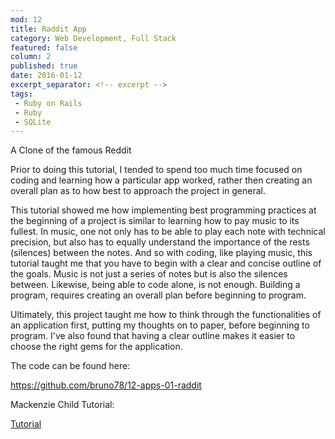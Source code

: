 ```yaml
---
mod: 12
title: Raddit App
category: Web Development, Full Stack
featured: false
column: 2
published: true
date: 2016-01-12
excerpt_separator: <!-- excerpt -->
tags:
 - Ruby on Rails
 - Ruby
 - SQLite
---
```


A Clone of the famous Reddit
<!-- excerpt -->

Prior to doing this tutorial, I tended to spend too much time focused on coding and learning how a particular app worked, rather then creating an overall plan as to how best to approach the project in general.

This tutorial showed me how implementing best programming practices at the beginning of a project is similar to learning how to pay music to its fullest. In music, one not only has to be able to play each note with technical precision, but also has to equally understand the importance of the rests (silences) between the notes. And so with coding, like playing music, this tutorial taught me that you have to begin with a clear and concise outline of the goals. Music is not just a series of notes but is also the silences between. Likewise, being able to code alone, is not enough. Building a program, requires creating an overall plan before beginning to program.

Ultimately, this project taught me how to think through the functionalities of an application first, putting my thoughts on to paper, before beginning to program. I've also found that having a clear outline makes it easier to choose the right gems for the application.

The code can be found here:

<https://github.com/bruno78/12-apps-01-raddit>

Mackenzie Child Tutorial:

[Tutorial](https://www.youtube.com/watch?v=7-1HCWbu7iU&index=1&list=PL23ZvcdS3XPLNdRYB_QyomQsShx59tpc-)
